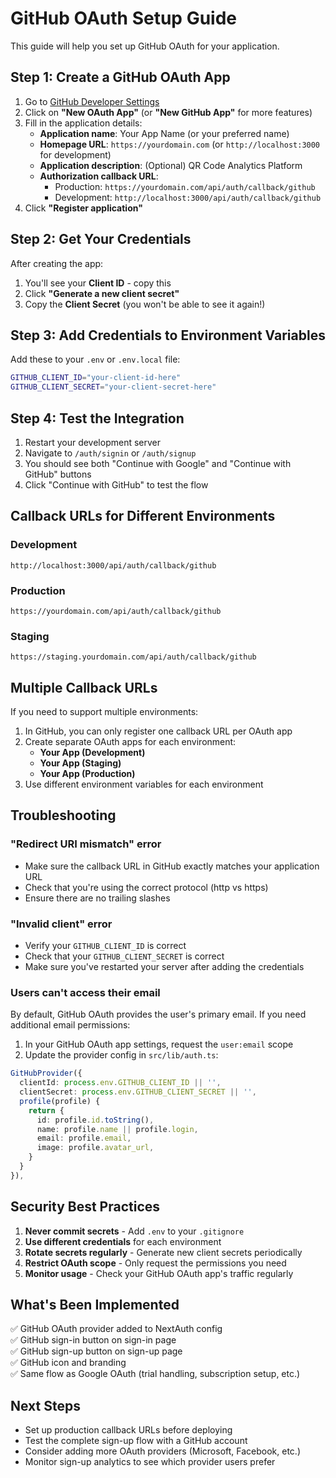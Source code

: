 # GitHub OAuth Setup Guide

This guide will help you set up GitHub OAuth for your application.

## Step 1: Create a GitHub OAuth App

1. Go to [GitHub Developer Settings](https://github.com/settings/developers)
2. Click on **"New OAuth App"** (or **"New GitHub App"** for more features)
3. Fill in the application details:
   - **Application name**: Your App Name (or your preferred name)
   - **Homepage URL**: `https://yourdomain.com` (or `http://localhost:3000` for development)
   - **Application description**: (Optional) QR Code Analytics Platform
   - **Authorization callback URL**: 
     - Production: `https://yourdomain.com/api/auth/callback/github`
     - Development: `http://localhost:3000/api/auth/callback/github`
4. Click **"Register application"**

## Step 2: Get Your Credentials

After creating the app:

1. You'll see your **Client ID** - copy this
2. Click **"Generate a new client secret"**
3. Copy the **Client Secret** (you won't be able to see it again!)

## Step 3: Add Credentials to Environment Variables

Add these to your `.env` or `.env.local` file:

```bash
GITHUB_CLIENT_ID="your-client-id-here"
GITHUB_CLIENT_SECRET="your-client-secret-here"
```

## Step 4: Test the Integration

1. Restart your development server
2. Navigate to `/auth/signin` or `/auth/signup`
3. You should see both "Continue with Google" and "Continue with GitHub" buttons
4. Click "Continue with GitHub" to test the flow

## Callback URLs for Different Environments

### Development
```
http://localhost:3000/api/auth/callback/github
```

### Production
```
https://yourdomain.com/api/auth/callback/github
```

### Staging
```
https://staging.yourdomain.com/api/auth/callback/github
```

## Multiple Callback URLs

If you need to support multiple environments:

1. In GitHub, you can only register one callback URL per OAuth app
2. Create separate OAuth apps for each environment:
   - **Your App (Development)**
   - **Your App (Staging)**
   - **Your App (Production)**
3. Use different environment variables for each environment

## Troubleshooting

### "Redirect URI mismatch" error
- Make sure the callback URL in GitHub exactly matches your application URL
- Check that you're using the correct protocol (http vs https)
- Ensure there are no trailing slashes

### "Invalid client" error
- Verify your `GITHUB_CLIENT_ID` is correct
- Check that your `GITHUB_CLIENT_SECRET` is correct
- Make sure you've restarted your server after adding the credentials

### Users can't access their email
By default, GitHub OAuth provides the user's primary email. If you need additional email permissions:
1. In your GitHub OAuth app settings, request the `user:email` scope
2. Update the provider config in `src/lib/auth.ts`:
```typescript
GitHubProvider({
  clientId: process.env.GITHUB_CLIENT_ID || '',
  clientSecret: process.env.GITHUB_CLIENT_SECRET || '',
  profile(profile) {
    return {
      id: profile.id.toString(),
      name: profile.name || profile.login,
      email: profile.email,
      image: profile.avatar_url,
    }
  }
}),
```

## Security Best Practices

1. **Never commit secrets** - Add `.env` to your `.gitignore`
2. **Use different credentials** for each environment
3. **Rotate secrets regularly** - Generate new client secrets periodically
4. **Restrict OAuth scope** - Only request the permissions you need
5. **Monitor usage** - Check your GitHub OAuth app's traffic regularly

## What's Been Implemented

✅ GitHub OAuth provider added to NextAuth config  
✅ GitHub sign-in button on sign-in page  
✅ GitHub sign-up button on sign-up page  
✅ GitHub icon and branding  
✅ Same flow as Google OAuth (trial handling, subscription setup, etc.)  

## Next Steps

- Set up production callback URLs before deploying
- Test the complete sign-up flow with a GitHub account
- Consider adding more OAuth providers (Microsoft, Facebook, etc.)
- Monitor sign-up analytics to see which provider users prefer

